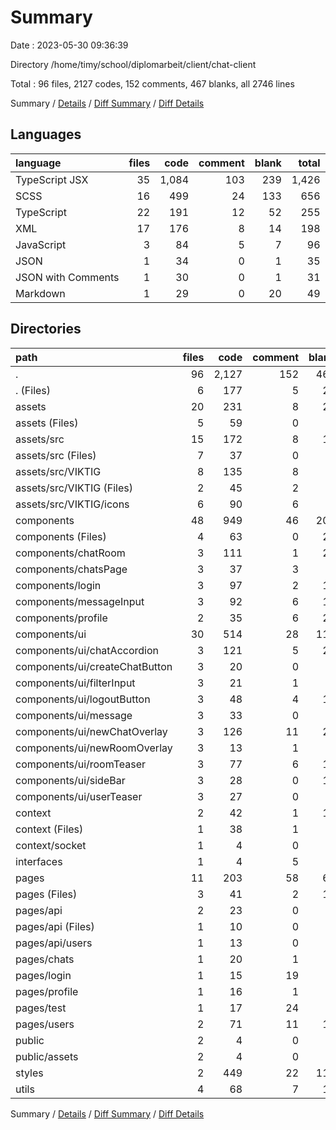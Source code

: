 # Summary

Date : 2023-05-30 09:36:39

Directory /home/timy/school/diplomarbeit/client/chat-client

Total : 96 files,  2127 codes, 152 comments, 467 blanks, all 2746 lines

Summary / [Details](details.md) / [Diff Summary](diff.md) / [Diff Details](diff-details.md)

## Languages
| language | files | code | comment | blank | total |
| :--- | ---: | ---: | ---: | ---: | ---: |
| TypeScript JSX | 35 | 1,084 | 103 | 239 | 1,426 |
| SCSS | 16 | 499 | 24 | 133 | 656 |
| TypeScript | 22 | 191 | 12 | 52 | 255 |
| XML | 17 | 176 | 8 | 14 | 198 |
| JavaScript | 3 | 84 | 5 | 7 | 96 |
| JSON | 1 | 34 | 0 | 1 | 35 |
| JSON with Comments | 1 | 30 | 0 | 1 | 31 |
| Markdown | 1 | 29 | 0 | 20 | 49 |

## Directories
| path | files | code | comment | blank | total |
| :--- | ---: | ---: | ---: | ---: | ---: |
| . | 96 | 2,127 | 152 | 467 | 2,746 |
| . (Files) | 6 | 177 | 5 | 29 | 211 |
| assets | 20 | 231 | 8 | 20 | 259 |
| assets (Files) | 5 | 59 | 0 | 7 | 66 |
| assets/src | 15 | 172 | 8 | 13 | 193 |
| assets/src (Files) | 7 | 37 | 0 | 5 | 42 |
| assets/src/VIKTIG | 8 | 135 | 8 | 8 | 151 |
| assets/src/VIKTIG (Files) | 2 | 45 | 2 | 2 | 49 |
| assets/src/VIKTIG/icons | 6 | 90 | 6 | 6 | 102 |
| components | 48 | 949 | 46 | 209 | 1,204 |
| components (Files) | 4 | 63 | 0 | 20 | 83 |
| components/chatRoom | 3 | 111 | 1 | 21 | 133 |
| components/chatsPage | 3 | 37 | 3 | 7 | 47 |
| components/login | 3 | 97 | 2 | 13 | 112 |
| components/messageInput | 3 | 92 | 6 | 15 | 113 |
| components/profile | 2 | 35 | 6 | 21 | 62 |
| components/ui | 30 | 514 | 28 | 112 | 654 |
| components/ui/chatAccordion | 3 | 121 | 5 | 20 | 146 |
| components/ui/createChatButton | 3 | 20 | 0 | 6 | 26 |
| components/ui/filterInput | 3 | 21 | 1 | 8 | 30 |
| components/ui/logoutButton | 3 | 48 | 4 | 11 | 63 |
| components/ui/message | 3 | 33 | 0 | 5 | 38 |
| components/ui/newChatOverlay | 3 | 126 | 11 | 21 | 158 |
| components/ui/newRoomOverlay | 3 | 13 | 1 | 8 | 22 |
| components/ui/roomTeaser | 3 | 77 | 6 | 15 | 98 |
| components/ui/sideBar | 3 | 28 | 0 | 10 | 38 |
| components/ui/userTeaser | 3 | 27 | 0 | 8 | 35 |
| context | 2 | 42 | 1 | 10 | 53 |
| context (Files) | 1 | 38 | 1 | 9 | 48 |
| context/socket | 1 | 4 | 0 | 1 | 5 |
| interfaces | 1 | 4 | 5 | 2 | 11 |
| pages | 11 | 203 | 58 | 62 | 323 |
| pages (Files) | 3 | 41 | 2 | 11 | 54 |
| pages/api | 2 | 23 | 0 | 8 | 31 |
| pages/api (Files) | 1 | 10 | 0 | 4 | 14 |
| pages/api/users | 1 | 13 | 0 | 4 | 17 |
| pages/chats | 1 | 20 | 1 | 6 | 27 |
| pages/login | 1 | 15 | 19 | 8 | 42 |
| pages/profile | 1 | 16 | 1 | 7 | 24 |
| pages/test | 1 | 17 | 24 | 7 | 48 |
| pages/users | 2 | 71 | 11 | 15 | 97 |
| public | 2 | 4 | 0 | 1 | 5 |
| public/assets | 2 | 4 | 0 | 1 | 5 |
| styles | 2 | 449 | 22 | 115 | 586 |
| utils | 4 | 68 | 7 | 19 | 94 |

Summary / [Details](details.md) / [Diff Summary](diff.md) / [Diff Details](diff-details.md)
